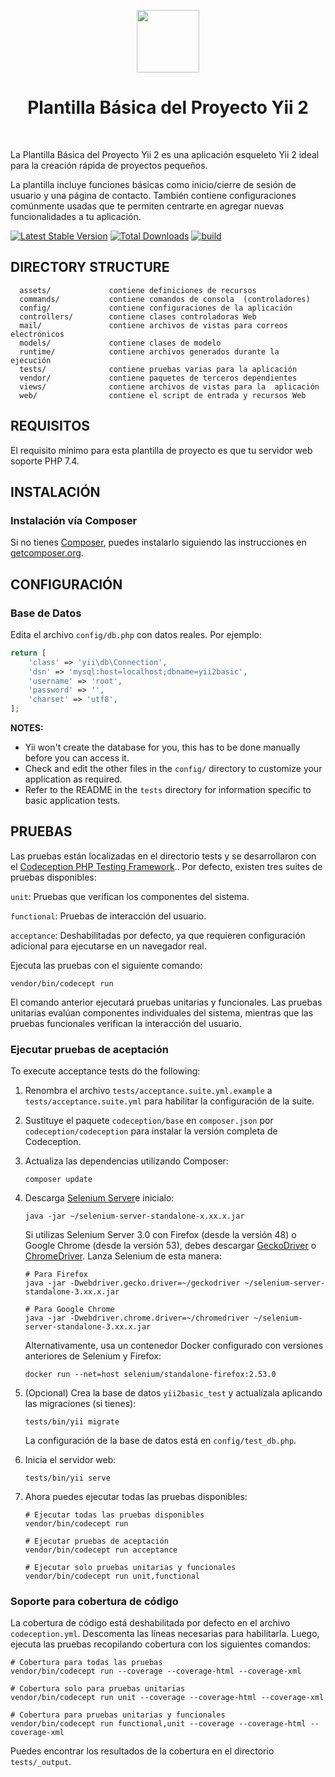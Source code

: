 <p align="center"> <a href="https://github.com/yiisoft" target="_blank"> <img src="https://avatars0.githubusercontent.com/u/993323" height="100px"> </a> <h1 align="center">Plantilla Básica del Proyecto Yii 2</h1> <br> </p>

La Plantilla Básica del Proyecto Yii 2 es una aplicación esqueleto Yii 2 ideal para la creación rápida de proyectos pequeños.

La plantilla incluye funciones básicas como inicio/cierre de sesión de usuario y una página de contacto. También contiene configuraciones comúnmente usadas que te permiten centrarte en agregar nuevas funcionalidades a tu aplicación.

[![Latest Stable Version](https://img.shields.io/packagist/v/yiisoft/yii2-app-basic.svg)](https://packagist.org/packages/yiisoft/yii2-app-basic)
[![Total Downloads](https://img.shields.io/packagist/dt/yiisoft/yii2-app-basic.svg)](https://packagist.org/packages/yiisoft/yii2-app-basic)
[![build](https://github.com/yiisoft/yii2-app-basic/workflows/build/badge.svg)](https://github.com/yiisoft/yii2-app-basic/actions?query=workflow%3Abuild)

DIRECTORY STRUCTURE
-------------------

      assets/             contiene definiciones de recursos
      commands/           contiene comandos de consola  (controladores)
      config/             contiene configuraciones de la aplicación
      controllers/        contiene clases controladoras Web
      mail/               contiene archivos de vistas para correos  electrónicos
      models/             contiene clases de modelo
      runtime/            contiene archivos generados durante la  ejecución
      tests/              contiene pruebas varias para la aplicación
      vendor/             contiene paquetes de terceros dependientes
      views/              contiene archivos de vistas para la  aplicación 
      web/                contiene el script de entrada y recursos Web

REQUISITOS
------------

El requisito mínimo para esta plantilla de proyecto es que tu servidor web soporte PHP 7.4.

INSTALACIÓN
------------

### Instalación vía Composer

Si no tienes [Composer](https://getcomposer.org/), puedes instalarlo siguiendo las instrucciones en [getcomposer.org](https://getcomposer.org/doc/00-intro.md#installation-nix).


CONFIGURACIÓN
-------------

### Base de Datos
Edita el archivo `config/db.php` con datos reales. Por ejemplo:

```php
return [
    'class' => 'yii\db\Connection',
    'dsn' => 'mysql:host=localhost;dbname=yii2basic',
    'username' => 'root',
    'password' => '',
    'charset' => 'utf8',
];
```

**NOTES:**

- Yii won't create the database for you, this has to be done manually before you can access it.
- Check and edit the other files in the `config/` directory to customize your application as required.
- Refer to the README in the `tests` directory for information specific to basic application tests.

PRUEBAS
-------

Las pruebas están localizadas en el directorio tests y se desarrollaron con el [Codeception PHP Testing Framework](https://codeception.com/).. Por defecto, existen tres suites de pruebas disponibles:

`unit`: Pruebas que verifican los componentes del sistema.

`functional`: Pruebas de interacción del usuario.

`acceptance`: Deshabilitadas por defecto, ya que requieren configuración adicional para ejecutarse en un navegador real.

Ejecuta las pruebas con el siguiente comando:

```
vendor/bin/codecept run
```

El comando anterior ejecutará pruebas unitarias y funcionales. Las pruebas unitarias evalúan componentes individuales del sistema, mientras que las pruebas funcionales verifican la interacción del usuario.

### Ejecutar pruebas de aceptación

To execute acceptance tests do the following:  

1. Renombra el archivo `tests/acceptance.suite.yml.example` a `tests/acceptance.suite.yml` para habilitar la configuración de la suite.

2. Sustituye el paquete `codeception/base` en `composer.json` por `codeception/codeception` para instalar la versión completa de Codeception.

3. Actualiza las dependencias utilizando Composer:

    ```
    composer update  
    ```

4. Descarga [Selenium Server](https://www.seleniumhq.org/download/)e inicialo:

    ```
    java -jar ~/selenium-server-standalone-x.xx.x.jar
    ```
    Si utilizas Selenium Server 3.0 con Firefox (desde la versión 48) o Google Chrome (desde la versión 53), debes descargar [GeckoDriver](https://github.com/mozilla/geckodriver/releases) o [ChromeDriver](https://sites.google.com/a/chromium.org/chromedriver/downloads). Lanza Selenium de esta manera:

    ```
    # Para Firefox
    java -jar -Dwebdriver.gecko.driver=~/geckodriver ~/selenium-server-standalone-3.xx.x.jar
    
    # Para Google Chrome
    java -jar -Dwebdriver.chrome.driver=~/chromedriver ~/selenium-server-standalone-3.xx.x.jar
    ```

    Alternativamente, usa un contenedor Docker configurado con versiones anteriores de Selenium y Firefox:

    ```
    docker run --net=host selenium/standalone-firefox:2.53.0
    ```

5. (Opcional) Crea la base de datos `yii2basic_test` y actualízala aplicando las migraciones (si tienes):

   ```
   tests/bin/yii migrate
   ```

   La configuración de la base de datos está en `config/test_db.php`.

6. Inicia el servidor web:

    ```
    tests/bin/yii serve
    ```

7. Ahora puedes ejecutar todas las pruebas disponibles:

   ```
   # Ejecutar todas las pruebas disponibles
   vendor/bin/codecept run

   # Ejecutar pruebas de aceptación
   vendor/bin/codecept run acceptance

   # Ejecutar solo pruebas unitarias y funcionales
   vendor/bin/codecept run unit,functional
   ```

### Soporte para cobertura de código

La cobertura de código está deshabilitada por defecto en el archivo `codeception.yml`. Descomenta las líneas necesarias para habilitarla. Luego, ejecuta las pruebas recopilando cobertura con los siguientes comandos:

```
# Cobertura para todas las pruebas
vendor/bin/codecept run --coverage --coverage-html --coverage-xml

# Cobertura solo para pruebas unitarias
vendor/bin/codecept run unit --coverage --coverage-html --coverage-xml

# Cobertura para pruebas unitarias y funcionales
vendor/bin/codecept run functional,unit --coverage --coverage-html --coverage-xml
```

Puedes encontrar los resultados de la cobertura en el directorio `tests/_output`.
